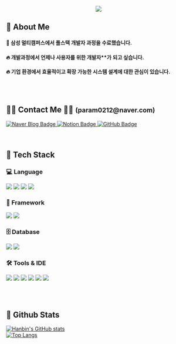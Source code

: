 
<p align="center">
  <img src="https://capsule-render.vercel.app/api?type=waving&color=gradient&customColorList=B897FF,5E4AE3&height=200&section=header&text=Welcome,%20HanBin's%20GitHub&fontSize=60&textColor=000000" />
</p>



<div>
  <!--Body-->
  
  ## 👀 About Me
  #### :raising_hand: 삼성 멀티캠퍼스에서 풀스택 개발자 과정을 수료했습니다.<br/>
  #### :fire: 개발과정에서 언제나 사용자를 위한 개발자**가 되고 싶습니다.<br/>
  #### :fire: 기업 환경에서 효율적이고 확장 가능한 시스템 설계에 대한 관심이 있습니다.
  <br/>
  <br/>

<div align="left">
  <h2>🧑‍💻 Contact Me 🧑‍💻 <small>(param0212@naver.com)</small></h2>
  
  <!-- 네이버 블로그 -->
  <a href="https://blog.naver.com/mapping1028" target="_blank">
    <img src="https://img.shields.io/badge/Naver%20Blog-03C75A?style=for-the-badge&logo=Naver&logoColor=white" alt="Naver Blog Badge"/>
  </a>

  <!-- 노션 -->
  <a href="https://lake-angelfish-17f.notion.site/BE-1b5e42aaa967808ea264f82c75472652" target="_blank">
    <img src="https://img.shields.io/badge/Notion-000000?style=for-the-badge&logo=Notion&logoColor=white" alt="Notion Badge"/>
  </a>

  <!-- GitHub -->
  <a href="https://github.com/Hanbin0212" target="_blank">
    <img src="https://img.shields.io/badge/GitHub-181717?style=for-the-badge&logo=GitHub&logoColor=white" alt="GitHub Badge"/>
  </a>

  <br/>
  <br/>
  <br/>
  
## 🧱 Tech Stack

### 💻 Language  
<img src="https://img.shields.io/badge/Java-007396?style=flat&logo=Java&logoColor=white"/>
<img src="https://img.shields.io/badge/JavaScript-F7DF1E?style=flat&logo=JavaScript&logoColor=black"/>
<img src="https://img.shields.io/badge/HTML5-E34F26?style=flat&logo=HTML5&logoColor=white"/>
<img src="https://img.shields.io/badge/CSS3-1572B6?style=flat&logo=CSS3&logoColor=white"/>

<br/>

### 🧱 Framework  
<img src="https://img.shields.io/badge/Spring Boot-6DB33F?style=flat&logo=SpringBoot&logoColor=white"/>
<img src="https://img.shields.io/badge/React-61DAFB?style=flat&logo=React&logoColor=black"/>

<br/>

### 🗄 Database  
<img src="https://img.shields.io/badge/MySQL-4479A1?style=flat&logo=MySQL&logoColor=white"/>
<img src="https://img.shields.io/badge/MyBatis-000000?style=flat&logo=MyBatis&logoColor=white"/>

<br/>

### 🛠 Tools & IDE  
<img src="https://img.shields.io/badge/Git-F05033?style=flat&logo=git&logoColor=white"/>
<img src="https://img.shields.io/badge/GitHub-181717?style=flat&logo=github&logoColor=white"/>
<img src="https://img.shields.io/badge/Notion-F3F3F3?style=flat&logo=notion&logoColor=black"/>
<img src="https://img.shields.io/badge/Slack-4A154B?style=flat&logo=Slack&logoColor=white"/>
<img src="https://img.shields.io/badge/Figma-F24E1E?style=flat&logo=figma&logoColor=white"/>
<img src="https://img.shields.io/badge/VSCode-2C2C32?style=flat&logo=visualstudiocode&logoColor=22ABF3"/>




<br/><br/>



  
## 🤔 Github Stats

[![Hanbin's GitHub stats](https://github-readme-stats.vercel.app/api?username=Hanbin0212&show_icons=true&theme=default)](https://github.com/anuraghazra/github-readme-stats)
<br/>
[![Top Langs](https://github-readme-stats.vercel.app/api/top-langs/?username=Hanbin0212&layout=compact)](https://github.com/anuraghazra/github-readme-stats)

</div>
